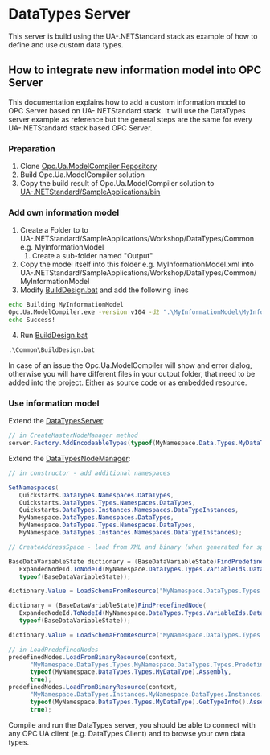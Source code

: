 ﻿# DataTypes Server

This server is build using the UA-.NETStandard stack as example of how to define and use custom data types.

## How to integrate new information model into OPC Server

This documentation explains how to add a custom information model to OPC Server based on UA-.NETStandard stack. It will use the DataTypes server example as reference but the general steps are the same for every UA-.NETStandard stack based OPC Server.

### Preparation

1. Clone [Opc.Ua.ModelCompiler Repository](https://github.com/OPCFoundation/UA-ModelCompiler)
2. Build Opc.Ua.ModelCompiler solution
3. Copy the build result of Opc.Ua.ModelCompiler solution to [UA-.NETStandard/SampleApplications/bin](./../../bin)

### Add own information model

1. Create a Folder to to UA-.NETStandard/SampleApplications/Workshop/DataTypes/Common e.g. MyInformationModel
   1. Create a sub-folder named "Output"
2. Copy the model itself into this folder e.g. MyInformationModel.xml into UA-.NETStandard/SampleApplications/Workshop/DataTypes/Common/MyInformationModel
3. Modify [BuildDesign.bat](./Common/BuildDesign.bat) and add the following lines

```cmd
echo Building MyInformationModel
Opc.Ua.ModelCompiler.exe -version v104 -d2 ".\MyInformationModel\MyInformationModel.xml" -cg ".\MyInformationModel\Output\MyInformationModel.csv" -o2 ".\MyInformationModel\Output"
echo Success!
```

4. Run [BuildDesign.bat](./Common/BuildDesign.bat)

```cmd
.\Common\BuildDesign.bat
```

In case of an issue the Opc.Ua.ModelCompiler will show and error dialog, otherwise you will have different files in your output folder, that need to be added into the project. Either as source code or as embedded resource.

### Use information model

Extend the [DataTypesServer](./Server/DataTypesServer.cs):

```csharp
// in CreateMasterNodeManager method
server.Factory.AddEncodeableTypes(typeof(MyNamespace.Data.Types.MyDataType).Assembly);
```

Extend the [DataTypesNodeManager](./Server/DataTypesNodeManager.cs):

```csharp
// in constructor - add additional namespaces

SetNamespaces(
   Quickstarts.DataTypes.Namespaces.DataTypes,
   Quickstarts.DataTypes.Types.Namespaces.DataTypes,
   Quickstarts.DataTypes.Instances.Namespaces.DataTypeInstances,
   MyNamespace.DataTypes.Namespaces.DataTypes,
   MyNamespace.DataTypes.Types.Namespaces.DataTypes,
   MyNamespace.DataTypes.Instances.Namespaces.DataTypeInstances);

// CreateAddressSpace - load from XML and binary (when generated for specific model)

BaseDataVariableState dictionary = (BaseDataVariableState)FindPredefinedNode(
   ExpandedNodeId.ToNodeId(MyNamespace.DataTypes.Types.VariableIds.DataTypes_BinarySchema, Server.NamespaceUris),
   typeof(BaseDataVariableState));

dictionary.Value = LoadSchemaFromResource("MyNamespace.DataTypes.Types.MyNamespace.DataTypes.Types.Types.bsd",typeof(MyNamespace.Data.Types.MyDataType).Assembly);

dictionary = (BaseDataVariableState)FindPredefinedNode(
   ExpandedNodeId.ToNodeId(MyNamespace.DataTypes.Types.VariableIds.DataTypes_XmlSchema, Server.NamespaceUris),
   typeof(BaseDataVariableState));

dictionary.Value = LoadSchemaFromResource("MyNamespace.DataTypes.Types.MyNamespace.DataTypes.Types.Types.xsd", typeof(MyNamespace.Data.Types.MyDataType).Assembly);

// in LoadPredefinedNodes
predefinedNodes.LoadFromBinaryResource(context, 
      "MyNamespace.DataTypes.Types.MyNamespace.DataTypes.Types.PredefinedNodes.uanodes",
      typeof(MyNamespace.DataTypes.Types.MyDataType).Assembly,
      true);
predefinedNodes.LoadFromBinaryResource(context,
      "MyNamespace.DataTypes.Instances.MyNamespace.DataTypes.Instances.PredefinedNodes.uanodes",
      typeof(MyNamespace.DataTypes.Types.MyDataType).GetTypeInfo().Assembly,
      true);
```

Compile and run the DataTypes server, you should be able to connect with any OPC UA client (e.g. DataTypes Client) and to browse your own data types.
